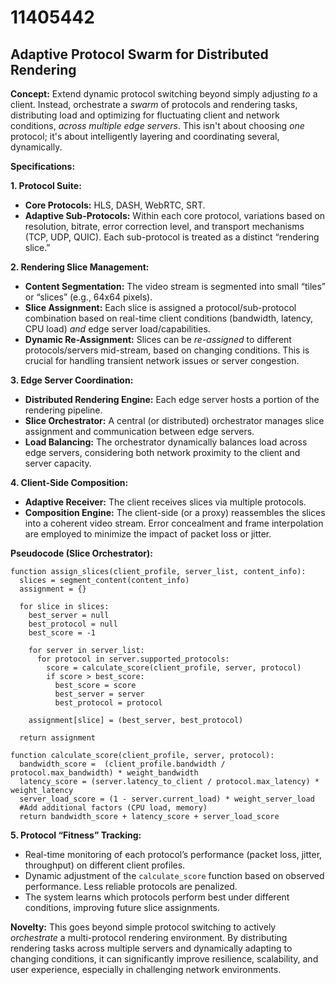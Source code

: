 # 11405442

## Adaptive Protocol Swarm for Distributed Rendering

**Concept:** Extend dynamic protocol switching beyond simply adjusting *to* a client. Instead, orchestrate a *swarm* of protocols and rendering tasks, distributing load and optimizing for fluctuating client and network conditions, *across multiple edge servers*. This isn't about choosing *one* protocol; it's about intelligently layering and coordinating several, dynamically.

**Specifications:**

**1. Protocol Suite:**

*   **Core Protocols:** HLS, DASH, WebRTC, SRT.
*   **Adaptive Sub-Protocols:** Within each core protocol, variations based on resolution, bitrate, error correction level, and transport mechanisms (TCP, UDP, QUIC).  Each sub-protocol is treated as a distinct “rendering slice.”

**2. Rendering Slice Management:**

*   **Content Segmentation:**  The video stream is segmented into small “tiles” or “slices” (e.g., 64x64 pixels).
*   **Slice Assignment:** Each slice is assigned a protocol/sub-protocol combination based on real-time client conditions (bandwidth, latency, CPU load) *and* edge server load/capabilities.
*   **Dynamic Re-Assignment:** Slices can be *re-assigned* to different protocols/servers mid-stream, based on changing conditions.  This is crucial for handling transient network issues or server congestion.

**3. Edge Server Coordination:**

*   **Distributed Rendering Engine:** Each edge server hosts a portion of the rendering pipeline.
*   **Slice Orchestrator:** A central (or distributed) orchestrator manages slice assignment and communication between edge servers.
*   **Load Balancing:** The orchestrator dynamically balances load across edge servers, considering both network proximity to the client and server capacity.

**4. Client-Side Composition:**

*   **Adaptive Receiver:** The client receives slices via multiple protocols.
*   **Composition Engine:** The client-side (or a proxy) reassembles the slices into a coherent video stream.  Error concealment and frame interpolation are employed to minimize the impact of packet loss or jitter.

**Pseudocode (Slice Orchestrator):**

```
function assign_slices(client_profile, server_list, content_info):
  slices = segment_content(content_info)
  assignment = {}

  for slice in slices:
    best_server = null
    best_protocol = null
    best_score = -1

    for server in server_list:
      for protocol in server.supported_protocols:
        score = calculate_score(client_profile, server, protocol)
        if score > best_score:
          best_score = score
          best_server = server
          best_protocol = protocol

    assignment[slice] = (best_server, best_protocol)

  return assignment

function calculate_score(client_profile, server, protocol):
  bandwidth_score =  (client_profile.bandwidth / protocol.max_bandwidth) * weight_bandwidth
  latency_score = (server.latency_to_client / protocol.max_latency) * weight_latency
  server_load_score = (1 - server.current_load) * weight_server_load
  #Add additional factors (CPU load, memory)
  return bandwidth_score + latency_score + server_load_score
```

**5. Protocol “Fitness” Tracking:**

*   Real-time monitoring of each protocol’s performance (packet loss, jitter, throughput) on different client profiles.
*   Dynamic adjustment of the `calculate_score` function based on observed performance.  Less reliable protocols are penalized.
*   The system learns which protocols perform best under different conditions, improving future slice assignments.

**Novelty:** This goes beyond simple protocol switching to actively *orchestrate* a multi-protocol rendering environment.  By distributing rendering tasks across multiple servers and dynamically adapting to changing conditions, it can significantly improve resilience, scalability, and user experience, especially in challenging network environments.